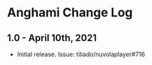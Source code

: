 Anghami Change Log
======================

1.0 - April 10th, 2021
----------------------

  * Initial release. Issue: tiliado/nuvolaplayer#716
